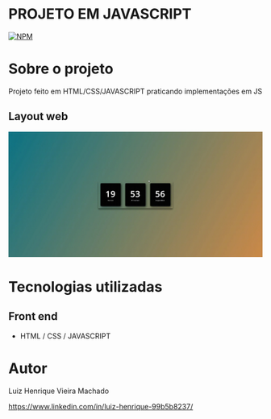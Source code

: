 # PROJETO EM JAVASCRIPT
[![NPM](https://img.shields.io/npm/l/react)](https://github.com/Luiz-Hznrique/RelogioDigital/blob/master/LICENSE) 

# Sobre o projeto

Projeto feito em HTML/CSS/JAVASCRIPT praticando implementações em JS


## Layout web
![Web 1](https://github.com/Luiz-Hznrique/RelogioDigital/blob/main/assets/GifTeste.gif)

# Tecnologias utilizadas
## Front end
- HTML / CSS / JAVASCRIPT 


# Autor

Luiz Henrique Vieira Machado

https://www.linkedin.com/in/luiz-henrique-99b5b8237/
